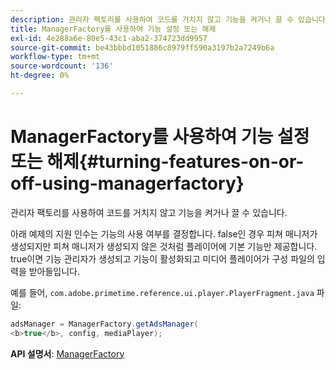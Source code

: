 ```yaml
---
description: 관리자 팩토리를 사용하여 코드를 거치지 않고 기능을 켜거나 끌 수 있습니다.
title: ManagerFactory를 사용하여 기능 설정 또는 해제
exl-id: 4e288a6e-80e5-43c1-aba2-374723dd9957
source-git-commit: be43bbbd1051886c8979ff590a3197b2a7249b6a
workflow-type: tm+mt
source-wordcount: '136'
ht-degree: 0%

---
```


# ManagerFactory를 사용하여 기능 설정 또는 해제{#turning-features-on-or-off-using-managerfactory}

관리자 팩토리를 사용하여 코드를 거치지 않고 기능을 켜거나 끌 수 있습니다.

아래 예제의 지원 인수는 기능의 사용 여부를 결정합니다. false인 경우 피쳐 매니저가 생성되지만 피쳐 매니저가 생성되지 않은 것처럼 플레이어에 기본 기능만 제공합니다. true이면 기능 관리자가 생성되고 기능이 활성화되고 미디어 플레이어가 구성 파일의 입력을 받아들입니다.

예를 들어, `com.adobe.primetime.reference.ui.player.PlayerFragment.java` 파일:

```java
adsManager = ManagerFactory.getAdsManager( 
<b>true</b>, config, mediaPlayer);
```

**API 설명서**: [ManagerFactory](https://help.adobe.com/en_US/primetime/api/reference_implementation/android/javadoc/com/adobe/primetime/reference/manager/ManagerFactory.html)
